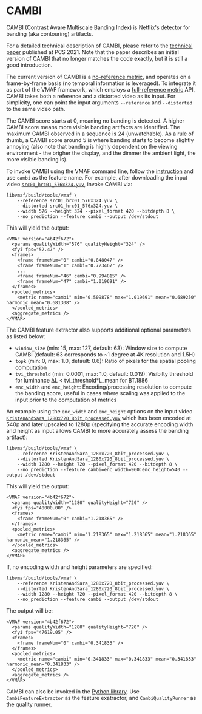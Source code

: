 # CAMBI

CAMBI (Contrast Aware Multiscale Banding Index) is Netflix's detector for banding (aka contouring) artifacts.

For a detailed technical description of CAMBI, please refer to the [technical paper](CAMBI_PCS2021.pdf) published at PCS 2021. Note that the paper describes an initial version of CAMBI that no longer matches the code exactly, but it is still a good introduction.

The current version of CAMBI is a [no-reference metric](https://en.wikipedia.org/wiki/Video_quality#Classification_of_objective_video_quality_models), and operates on a frame-by-frame basis (no temporal information is leveraged). To integrate it as part of the VMAF framework, which employs a [full-reference metric](https://en.wikipedia.org/wiki/Video_quality#Classification_of_objective_video_quality_models) API, CAMBI takes both a reference and a distorted video as its input. For simplicity, one can point the input arguments `--reference` and `--distorted` to the same video path.

The CAMBI score starts at 0, meaning no banding is detected. A higher CAMBI score means more visible banding artifacts are identified. The maximum CAMBI observed in a sequence is 24 (unwatchable). As a rule of thumb, a CAMBI score around 5 is where banding starts to become slightly annoying (also note that banding is highly dependent on the viewing environment - the brigher the display, and the dimmer the ambient light, the more visible banding is).

To invoke CAMBI using the VMAF command line, follow the [instruction](../../libvmaf/tools/README.md) and use `cambi` as the feature name. For example, after downloading the input video [`src01_hrc01_576x324.yuv`](https://github.com/Netflix/vmaf_resource/blob/master/python/test/resource/yuv/src01_hrc01_576x324.yuv), invoke CAMBI via:

```shell script
libvmaf/build/tools/vmaf \
    --reference src01_hrc01_576x324.yuv \
    --distorted src01_hrc01_576x324.yuv \
    --width 576 --height 324 --pixel_format 420 --bitdepth 8 \
    --no_prediction --feature cambi --output /dev/stdout
```

This will yield the output:
```
<VMAF version="4b42f672">
  <params qualityWidth="576" qualityHeight="324" />
  <fyi fps="52.47" />
  <frames>
    <frame frameNum="0" cambi="0.848047" />
    <frame frameNum="1" cambi="0.723467" />
    ...
    <frame frameNum="46" cambi="0.994815" />
    <frame frameNum="47" cambi="1.019691" />
  </frames>
  <pooled_metrics>
    <metric name="cambi" min="0.509878" max="1.019691" mean="0.689250" harmonic_mean="0.681308" />
  </pooled_metrics>
  <aggregate_metrics />
</VMAF>
```

The CAMBI feature extractor also supports additional optional parameters as listed below:

- `window_size` (min: 15, max: 127, default: 63): Window size to compute CAMBI (default: 63 corresponds to ~1 degree at 4K resolution and 1.5H)
- `topk` (min: 0, max: 1.0, default: 0.6): Ratio of pixels for the spatial pooling computation
- `tvi_threshold` (min: 0.0001, max: 1.0, default: 0.019): Visibilty threshold for luminance ΔL < tvi_threshold*L_mean for BT.1886
- `enc_width` and `enc_height`: Encoding/processing resolution to compute the banding score, useful in cases where scaling was applied to the input prior to the computation of metrics

An example using the `enc_width` and `enc_height` options on the input video [`KristenAndSara_1280x720_8bit_processed.yuv`](https://github.com/Netflix/vmaf_resource/blob/master/python/test/resource/yuv/KristenAndSara_1280x720_8bit_processed.yuv) which has been encoded at 540p and later upscaled to 1280p (specifying the accurate encoding width and height as input allows CAMBI to more accurately assess the banding artifact):

```shell script
libvmaf/build/tools/vmaf \
    --reference KristenAndSara_1280x720_8bit_processed.yuv \
    --distorted KristenAndSara_1280x720_8bit_processed.yuv \
    --width 1280 --height 720 --pixel_format 420 --bitdepth 8 \
    --no_prediction --feature cambi=enc_width=960:enc_height=540 --output /dev/stdout
```

This will yield the output:
```
<VMAF version="4b42f672">
  <params qualityWidth="1280" qualityHeight="720" />
  <fyi fps="40000.00" />
  <frames>
    <frame frameNum="0" cambi="1.218365" />
  </frames>
  <pooled_metrics>
    <metric name="cambi" min="1.218365" max="1.218365" mean="1.218365" harmonic_mean="1.218365" />
  </pooled_metrics>
  <aggregate_metrics />
</VMAF>
```

If, no encoding width and height parameters are specified:

```shell script
libvmaf/build/tools/vmaf \
    --reference KristenAndSara_1280x720_8bit_processed.yuv \
    --distorted KristenAndSara_1280x720_8bit_processed.yuv \
    --width 1280 --height 720 --pixel_format 420 --bitdepth 8 \
    --no_prediction --feature cambi --output /dev/stdout
```

The output will be:
```
<VMAF version="4b42f672">
  <params qualityWidth="1280" qualityHeight="720" />
  <fyi fps="47619.05" />
  <frames>
    <frame frameNum="0" cambi="0.341833" />
  </frames>
  <pooled_metrics>
    <metric name="cambi" min="0.341833" max="0.341833" mean="0.341833" harmonic_mean="0.341833" />
  </pooled_metrics>
  <aggregate_metrics />
</VMAF>
```

CAMBI can also be invoked in the [Python library](VMAF_Python_library.md). Use `CambiFeatureExtractor` as the feature exatractor, and `CambiQualityRunner` as the quality runner.

